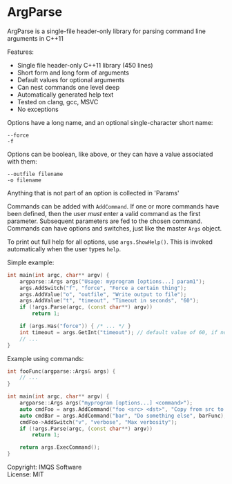 # ArgParse
ArgParse is a single-file header-only library for parsing command line arguments in C++11

Features:
* Single file header-only C++11 library (450 lines)
* Short form and long form of arguments
* Default values for optional arguments
* Can nest commands one level deep
* Automatically generated help text
* Tested on clang, gcc, MSVC
* No exceptions

Options have a long name, and an optional single-character short name:

	--force
	-f

Options can be boolean, like above, or they can have a value associated with them:

	--outfile filename
	-o filename

Anything that is not part of an option is collected in 'Params'

Commands can be added with `AddCommand`. If one or more commands have been defined, then the user _must_ enter a valid command as the first parameter. Subsequent parameters are fed to the chosen command. Commands can have options and switches, just like the master `Args` object.

To print out full help for all options, use `args.ShowHelp()`. This is invoked automatically when the user types `help`.

Simple example:
```cpp
int main(int argc, char** argv) {
    argparse::Args args("Usage: myprogram [options...] param1");
    args.AddSwitch("f", "force", "Force a certain thing");
    args.AddValue("o", "outfile", "Write output to file");
    args.AddValue("t", "timeout", "Timeout in seconds", "60");
    if (!args.Parse(argc, (const char**) argv))
        return 1;

    if (args.Has("force")) { /* ... */ }
    int timeout = args.GetInt("timeout"); // default value of 60, if not specified
    // ...
}
```

Example using commands:
```cpp
int fooFunc(argparse::Args& args) {
    // ...
}

int main(int argc, char** argv) {
	argparse::Args args("myprogram [options...] <command>");
	auto cmdFoo = args.AddCommand("foo <src> <dst>", "Copy from src to dst", fooFunc);
	auto cmdBar = args.AddCommand("bar", "Do something else", barFunc);
	cmdFoo->AddSwitch("v", "verbose", "Max verbosity");
	if (!args.Parse(argc, (const char**) argv))
		return 1;

	return args.ExecCommand();
}
```

Copyright: IMQS Software  
License: MIT




